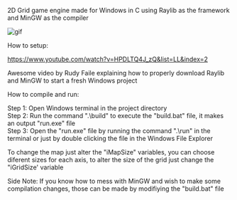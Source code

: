 2D Grid game engine made for Windows in C using Raylib as the framework and MinGW as the compiler  

![gif](https://github.com/user-attachments/assets/071e4c47-4041-4b9c-ad64-f9f77ba49cdd)  

How to setup:  

https://www.youtube.com/watch?v=HPDLTQ4J_zQ&list=LL&index=2  

Awesome video by Rudy Faile explaining how to properly download Raylib and MinGW to start a fresh Windows project  

How to compile and run:  

Step 1: Open Windows terminal in the project directory  
Step 2: Run the command ".\build" to execute the "build.bat" file, it makes an output "run.exe" file  
Step 3: Open the "run.exe" file by running the command ".\run" in the terminal or just by double clicking the file in the Windows File Explorer  

To change the map just alter the "iMapSize" variables, you can choose diferent sizes for each axis, to alter the size of the grid just change the "iGridSize' variable    

Side Note: If you know how to mess with MinGW and wish to make some compilation changes, those can be made by modifiying the "build.bat" file   

